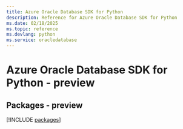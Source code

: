 ```yaml
---
title: Azure Oracle Database SDK for Python
description: Reference for Azure Oracle Database SDK for Python
ms.date: 02/18/2025
ms.topic: reference
ms.devlang: python
ms.service: oracledatabase
---
```

# Azure Oracle Database SDK for Python - preview
## Packages - preview
[!INCLUDE [packages](oracle-database-index.md)]